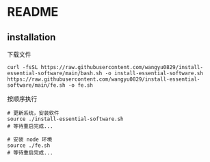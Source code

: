 # README

## installation

下载文件

```shell
curl -fsSL https://raw.githubusercontent.com/wangyu0829/install-essential-software/main/bash.sh -o install-essential-software.sh  https://raw.githubusercontent.com/wangyu0829/install-essential-software/main/fe.sh -o fe.sh
```
按顺序执行

```shell
# 更新系统，安装软件
source ./install-essential-software.sh
# 等待重启完成...

# 安装 node 环境
source ./fe.sh
# 等待重启完成...
```

